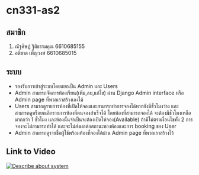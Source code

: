 # cn331-as2
## สมาชิก
1. ณัฐศิษฏ์ ฐิติธรรมคุณ 6610685155
2. อติชาต เพ็ญวงษ์ 6610685015

## ระบบ
- รองรับการเข้าสู่ระบบโดยแยกเป็น Admin และ Users
- Admin สามารถจัดการห้องเรียน(เพิ่ม,ลบ,แก้ไข) ผ่าน Django Admin interface หรือ Admin page ที่พวกเราสร้างเองได้
- Users สามาถดูรายการห้องที่เปิดให้จองและสามารถทำการจองได้หากยังมีชั่วโมงว่าง และสามารถดูหรือยกเลิกรายการห้องที่ตนจองสำเร็จได้ โดยห้องที่สามารถจองได้ จะต้องมีชั่วโมงเหลือมากกว่า 1 ชั่วโมง เเละห้องนั้นจำเป็นจะต้องเปิดให้จอง(Available) ถ้ามีไม่ตรงเงื่อนไขทั้ง 2 การจองจะไม่สามารถทำได้ เเละจะไม่ส่งผลต่อสถานะของห้องเเละการ booking ของ User
- Admin สามารถดูรายชื่อผู้ใช้พร้อมห้องที่จองได้ผ่าน Admin page ที่พวกเราสร้างไว้

## Link to Video
[![Describe about system](https://drive.google.com/file/d/1peHkxXTHTsM5W1WoEOF4Ss0fc3rIBHsu/view?usp=sharing)](https://drive.google.com/file/d/1peHkxXTHTsM5W1WoEOF4Ss0fc3rIBHsu/view?usp=sharing)
